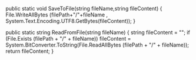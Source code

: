 


public static void SaveToFile(string fileName,string fileContent) 
{
	File.WriteAllBytes (filePath+"/"+fileName , System.Text.Encoding.UTF8.GetBytes(fileContent));
}

public static string ReadFromFile(string fileName) 
{
	string fileContent = "";
	if (File.Exists (filePath + "/" + fileName))
		fileContent = System.BitConverter.ToString(File.ReadAllBytes (filePath + "/" + fileName));
	return fileContent;
}

